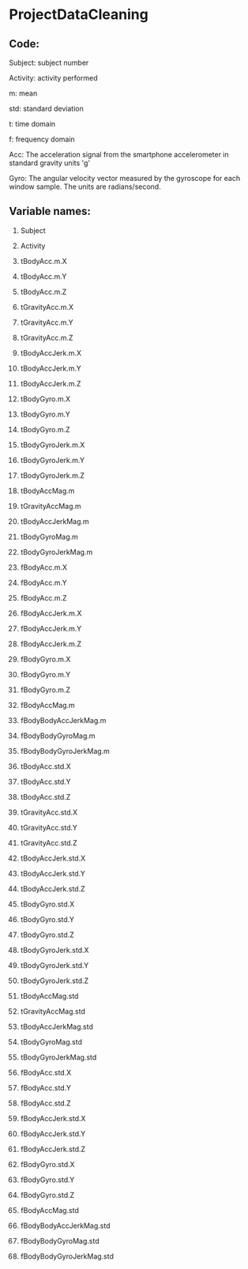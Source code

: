 ProjectDataCleaning
===================

## Code:

Subject: subject number

Activity: activity performed

m: mean

std: standard deviation

t: time domain

f: frequency domain

Acc: The acceleration signal from the smartphone accelerometer in standard gravity units 'g'

Gyro: The angular velocity vector measured by the gyroscope for each window sample. The units are radians/second. 


## Variable names:

1) Subject

2) Activity

3) tBodyAcc.m.X

4) tBodyAcc.m.Y

5) tBodyAcc.m.Z

6) tGravityAcc.m.X

7) tGravityAcc.m.Y

8) tGravityAcc.m.Z

9) tBodyAccJerk.m.X

10) tBodyAccJerk.m.Y

11) tBodyAccJerk.m.Z

12) tBodyGyro.m.X

13) tBodyGyro.m.Y

14) tBodyGyro.m.Z

15) tBodyGyroJerk.m.X

16) tBodyGyroJerk.m.Y

17) tBodyGyroJerk.m.Z

18) tBodyAccMag.m

19) tGravityAccMag.m

20) tBodyAccJerkMag.m

21) tBodyGyroMag.m

22) tBodyGyroJerkMag.m

23) fBodyAcc.m.X

24) fBodyAcc.m.Y

25) fBodyAcc.m.Z

26) fBodyAccJerk.m.X

27) fBodyAccJerk.m.Y

28) fBodyAccJerk.m.Z

29) fBodyGyro.m.X

30) fBodyGyro.m.Y

31) fBodyGyro.m.Z

32) fBodyAccMag.m

33) fBodyBodyAccJerkMag.m

34) fBodyBodyGyroMag.m

35) fBodyBodyGyroJerkMag.m

36) tBodyAcc.std.X

37) tBodyAcc.std.Y

38) tBodyAcc.std.Z

39) tGravityAcc.std.X

40) tGravityAcc.std.Y

41) tGravityAcc.std.Z

42) tBodyAccJerk.std.X

43) tBodyAccJerk.std.Y

44) tBodyAccJerk.std.Z

45) tBodyGyro.std.X

46) tBodyGyro.std.Y

47) tBodyGyro.std.Z

48) tBodyGyroJerk.std.X

49) tBodyGyroJerk.std.Y

50) tBodyGyroJerk.std.Z

51) tBodyAccMag.std

52) tGravityAccMag.std

53) tBodyAccJerkMag.std

54) tBodyGyroMag.std

55) tBodyGyroJerkMag.std

56) fBodyAcc.std.X

57) fBodyAcc.std.Y

58) fBodyAcc.std.Z

59) fBodyAccJerk.std.X

60) fBodyAccJerk.std.Y

61) fBodyAccJerk.std.Z

62) fBodyGyro.std.X

63) fBodyGyro.std.Y

64) fBodyGyro.std.Z

65) fBodyAccMag.std

66) fBodyBodyAccJerkMag.std

67) fBodyBodyGyroMag.std

68) fBodyBodyGyroJerkMag.std

